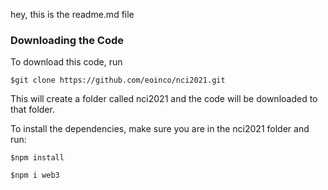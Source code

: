hey, this is the readme.md file


### Downloading the Code ###

To download this code, run 

```$git clone https://github.com/eoinco/nci2021.git```

This will create a folder called nci2021 and the code will be downloaded to that folder.

To install the dependencies, make sure you are in the nci2021 folder and run:

```$npm install```

```$npm i web3```
